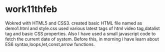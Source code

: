 # work11thfeb
Wokred with HTML5 and CSS3.
created basic HTML file named as demo1.html and style.css
used various latest tags of html video tag,datalist tag and basic CSS properties.
Also I have used a small javascript code to fetch the current date of system.
Before this, in morning i have learn about ES6 syntax,loops,let,const,arrow functions.
